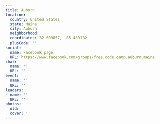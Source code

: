 ```yaml
---
title: Auburn
location:
  country: United States
  state: Maine
  city: Auburn
  neighborhood: 
  coordinates: 32.609857, -85.480782
  plusCode: ''
social:
  name: Facebook page
  URL: https://www.facebook.com/groups/free.code.camp.auburn.maine
chat:
  name: ''
  URL: ''
event:
  name: ''
  URL: ''
leaders:
- name: ''
  URL: ''
photos:
  old: 
  cover: ''
---
```

